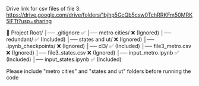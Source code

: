 Drive link for csv files of file 3:
https://drive.google.com/drive/folders/1bjhp5GcQb5csw0TchRRKFm50MRK5IFTt?usp=sharing 

📂 Project Root/
│── .gitignore  ✅ 
│── metro cities/  ❌ (Ignored)
│── redundant/  ✅ (Included)
│── states and ut/  ❌ (Ignored)
│── .ipynb_checkpoints/  ❌ (Ignored)
│── cl3/  ✅ (Included)
│── file3_metro.csv  ❌ (Ignored)
│── file3_states.csv  ❌ (Ignored)
│── input_metro.ipynb  ✅ (Included)
│── input_states.ipynb  ✅ (Included)

Please include "metro cities" and "states and ut" folders before running the code
